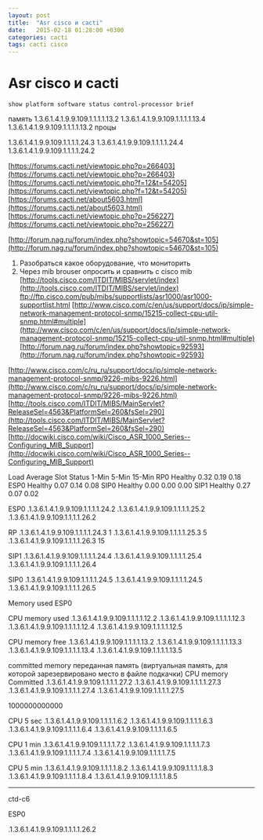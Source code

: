 ```yaml
---
layout: post
title:  "Asr cisco и cacti"
date:   2015-02-18 01:28:00 +0300
categories: cacti
tags: cacti cisco
---
```


# Asr cisco и cacti
`show platform software status control-processor brief`

память
1.3.6.1.4.1.9.9.109.1.1.1.1.13.2
1.3.6.1.4.1.9.9.109.1.1.1.1.13.4
1.3.6.1.4.1.9.9.109.1.1.1.1.13.2
процы

1.3.6.1.4.1.9.9.109.1.1.1.1.24.3
1.3.6.1.4.1.9.9.109.1.1.1.1.24.4
1.3.6.1.4.1.9.9.109.1.1.1.1.24.2 

[https://forums.cacti.net/viewtopic.php?p=266403](https://forums.cacti.net/viewtopic.php?p=266403)
[https://forums.cacti.net/viewtopic.php?f=12&t=54205](https://forums.cacti.net/viewtopic.php?f=12&t=54205)
[https://forums.cacti.net/about5603.html](https://forums.cacti.net/about5603.html)
[https://forums.cacti.net/viewtopic.php?p=256227](https://forums.cacti.net/viewtopic.php?p=256227)

[http://forum.nag.ru/forum/index.php?showtopic=54670&st=105](http://forum.nag.ru/forum/index.php?showtopic=54670&st=105)




1. Разобраться какое оборудование, что мониторить
2. Через mib brouser опросить и сравнить с cisco mib
[http://tools.cisco.com/ITDIT/MIBS/servlet/index](http://tools.cisco.com/ITDIT/MIBS/servlet/index)
ftp://ftp.cisco.com/pub/mibs/supportlists/asr1000/asr1000-supportlist.html
[http://www.cisco.com/c/en/us/support/docs/ip/simple-network-management-protocol-snmp/15215-collect-cpu-util-snmp.html#multiple](http://www.cisco.com/c/en/us/support/docs/ip/simple-network-management-protocol-snmp/15215-collect-cpu-util-snmp.html#multiple)
[http://forum.nag.ru/forum/index.php?showtopic=92593](http://forum.nag.ru/forum/index.php?showtopic=92593)

[http://www.cisco.com/c/ru_ru/support/docs/ip/simple-network-management-protocol-snmp/9226-mibs-9226.html](http://www.cisco.com/c/ru_ru/support/docs/ip/simple-network-management-protocol-snmp/9226-mibs-9226.html)
[http://tools.cisco.com/ITDIT/MIBS/MainServlet?ReleaseSel=4563&PlatformSel=260&fsSel=290](http://tools.cisco.com/ITDIT/MIBS/MainServlet?ReleaseSel=4563&PlatformSel=260&fsSel=290)
[http://docwiki.cisco.com/wiki/Cisco_ASR_1000_Series--Configuring_MIB_Support](http://docwiki.cisco.com/wiki/Cisco_ASR_1000_Series--Configuring_MIB_Support)

Load Average
 Slot  Status  1-Min  5-Min 15-Min
  RP0 Healthy   0.32   0.19   0.18
 ESP0 Healthy   0.07   0.14   0.08
 SIP0 Healthy   0.00   0.00   0.00
 SIP1 Healthy   0.27   0.07   0.02


 ESP0
.1.3.6.1.4.1.9.9.109.1.1.1.1.24.2
.1.3.6.1.4.1.9.9.109.1.1.1.1.25.2
.1.3.6.1.4.1.9.9.109.1.1.1.1.26.2
 
RP
.1.3.6.1.4.1.9.9.109.1.1.1.1.24.3   1
.1.3.6.1.4.1.9.9.109.1.1.1.1.25.3   5
.1.3.6.1.4.1.9.9.109.1.1.1.1.26.3   15


SIP1
.1.3.6.1.4.1.9.9.109.1.1.1.1.24.4
.1.3.6.1.4.1.9.9.109.1.1.1.1.25.4
.1.3.6.1.4.1.9.9.109.1.1.1.1.26.4


SIP0
.1.3.6.1.4.1.9.9.109.1.1.1.1.24.5
.1.3.6.1.4.1.9.9.109.1.1.1.1.24.5
.1.3.6.1.4.1.9.9.109.1.1.1.1.26.5





Memory used ESP0

CPU memory used
.1.3.6.1.4.1.9.9.109.1.1.1.1.12.2
.1.3.6.1.4.1.9.9.109.1.1.1.1.12.3
.1.3.6.1.4.1.9.9.109.1.1.1.1.12.4
.1.3.6.1.4.1.9.9.109.1.1.1.1.12.5


CPU memory free
.1.3.6.1.4.1.9.9.109.1.1.1.1.13.2
.1.3.6.1.4.1.9.9.109.1.1.1.1.13.3
.1.3.6.1.4.1.9.9.109.1.1.1.1.13.4
.1.3.6.1.4.1.9.9.109.1.1.1.1.13.5

committed memory
    переданная память (виртуальная память, для которой зарезервировано место в файле подкачки)
CPU memory Committed
.1.3.6.1.4.1.9.9.109.1.1.1.1.27.2
.1.3.6.1.4.1.9.9.109.1.1.1.1.27.3
.1.3.6.1.4.1.9.9.109.1.1.1.1.27.4
.1.3.6.1.4.1.9.9.109.1.1.1.1.27.5


1000000000000



CPU 5 sec
.1.3.6.1.4.1.9.9.109.1.1.1.1.6.2
.1.3.6.1.4.1.9.9.109.1.1.1.1.6.3
.1.3.6.1.4.1.9.9.109.1.1.1.1.6.4
.1.3.6.1.4.1.9.9.109.1.1.1.1.6.5

CPU 1 min
.1.3.6.1.4.1.9.9.109.1.1.1.1.7.2
.1.3.6.1.4.1.9.9.109.1.1.1.1.7.3
.1.3.6.1.4.1.9.9.109.1.1.1.1.7.4
.1.3.6.1.4.1.9.9.109.1.1.1.1.7.5

CPU 5 min
.1.3.6.1.4.1.9.9.109.1.1.1.1.8.2
.1.3.6.1.4.1.9.9.109.1.1.1.1.8.3
.1.3.6.1.4.1.9.9.109.1.1.1.1.8.4
.1.3.6.1.4.1.9.9.109.1.1.1.1.8.5







-------------------------------
ctd-c6

 ESP0

 .1.3.6.1.4.1.9.9.109.1.1.1.1.26.2



